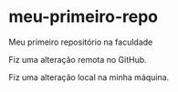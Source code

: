 # meu-primeiro-repo
Meu primeiro repositório na faculdade

Fiz uma alteração remota no GitHub.

Fiz uma alteração local na minha máquina.

